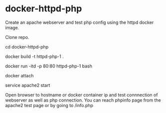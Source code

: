 # docker-httpd-php
Create an apache webserver and test php config using the httpd docker image.

Clone repo.

cd docker-httpd-php

docker build -t httpd-php-1 .

docker run -itd -p 80:80 httpd-php-1 bash

docker attach <CONTAINERNAME>

service apache2 start

Open browser to hostname or docker container ip and test connnection of webserver as well as php connection.  You can reach phpinfo page from the apache2 test page or by going to /info.php
